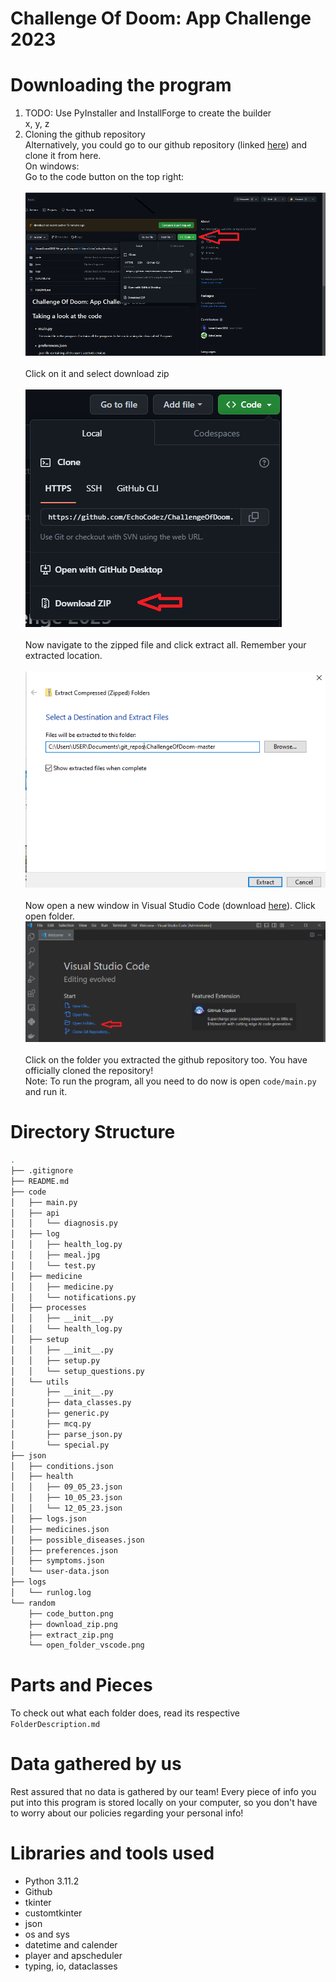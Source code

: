 # Challenge Of Doom: App Challenge 2023

# Downloading the program
<ol>
    <li>TODO: Use PyInstaller and InstallForge to create the builder</li>
    x, y, z
    <li>Cloning the github repository</li>
    Alternatively, you could go to our github repository (linked <a href=https://github.com/EchoCodez/ChallengeOfDoom>here</a>) and clone it from here.<br>
    On windows:<br>
    Go to the code button on the top right:<br><br>
    <img src="random/code_button.png"><br><br>
    Click on it and select download zip<br><br>
    <img src="random/download_zip.png"><br><br>
    Now navigate to the zipped file and click extract all. Remember your extracted location.<br><br>
    <img src="random/extract_zip.png"><br><br>
    Now open a new window in Visual Studio Code (download <a href="https://code.visualstudio.com/download">here</a>). Click open folder.
    <img src="random/open_folder_vscode.png"><br><br>
    Click on the folder you extracted the github repository too. You have officially cloned the repository!<br>
    Note: To run the program, all you need to do now is open <code>code/main.py</code> and run it.
</ol>

# Directory Structure
```bash
.
├── .gitignore
├── README.md
├── code
│   ├── main.py
│   ├── api
│   │   └── diagnosis.py
│   ├── log
│   │   ├── health_log.py
│   │   ├── meal.jpg
│   │   └── test.py
│   ├── medicine
│   │   ├── medicine.py
│   │   └── notifications.py
│   ├── processes
│   │   ├── __init__.py
│   │   └── health_log.py
│   ├── setup
│   │   ├── __init__.py
│   │   ├── setup.py
│   │   └── setup_questions.py
│   └── utils
│       ├── __init__.py
│       ├── data_classes.py
│       ├── generic.py
│       ├── mcq.py
│       ├── parse_json.py
│       └── special.py
├── json
│   ├── conditions.json
│   ├── health
│   │   ├── 09_05_23.json
│   │   ├── 10_05_23.json
│   │   └── 12_05_23.json
│   ├── logs.json
│   ├── medicines.json
│   ├── possible_diseases.json
│   ├── preferences.json
│   ├── symptoms.json
│   └── user-data.json
├── logs
│   └── runlog.log
└── random
    ├── code_button.png
    ├── download_zip.png
    ├── extract_zip.png
    └── open_folder_vscode.png
```

# Parts and Pieces
To check out what each folder does, read its respective `FolderDescription.md`

# Data gathered by us
Rest assured that no data is gathered by our team! Every piece of info you put into this program is stored locally on your computer, so you don't have to worry about our policies regarding your personal info!

# Libraries and tools used
<ul>
    <li>Python 3.11.2</li>
    <li>Github</li>
    <li>tkinter</li>
    <li>customtkinter</li>
    <li>json</li>
    <li>os and sys</li>
    <li>datetime and calender</li>
    <li>player and apscheduler</li>
    <li>typing, io, dataclasses</li>
</ul>
